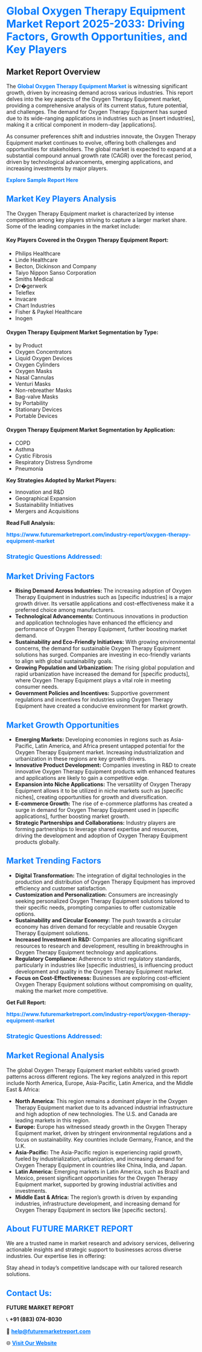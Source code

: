 <h1 style="color: #007BFF;">Global Oxygen Therapy Equipment Market Report 2025-2033: Driving Factors, Growth Opportunities, and Key Players</h1>

<section id="overview">
<h2>Market Report Overview</h2>
<p>The <a href="https://www.futuremarketreport.com/industry-report/oxygen-therapy-equipment-market" style="color: #007BFF; text-decoration: none;"><strong>Global Oxygen Therapy Equipment Market</strong></a> is witnessing significant growth, driven by increasing demand across various industries. This report delves into the key aspects of the Oxygen Therapy Equipment market, providing a comprehensive analysis of its current status, future potential, and challenges. The demand for Oxygen Therapy Equipment has surged due to its wide-ranging applications in industries such as [insert industries], making it a critical component in modern-day [applications].</p>
<p>As consumer preferences shift and industries innovate, the Oxygen Therapy Equipment market continues to evolve, offering both challenges and opportunities for stakeholders. The global market is expected to expand at a substantial compound annual growth rate (CAGR) over the forecast period, driven by technological advancements, emerging applications, and increasing investments by major players.</p>
</section>

<section id="overview">
<p><a href="https://www.futuremarketreport.com/request-sample/reportId=63210" style="color: #007BFF; text-decoration: none;"><strong>Explore Sample Report Here</strong></a></p>
</section>

<section id="key-players">
<h2 style="color: #007BFF;">Market Key Players Analysis</h2>
<p>The Oxygen Therapy Equipment market is characterized by intense competition among key players striving to capture a larger market share. Some of the leading companies in the market include:</p>
<h4>Key Players Covered in the Oxygen Therapy Equipment Report:</h4>
<ul><li>Philips Healthcare</li><li>Linde Healthcare</li><li>Becton, Dickinson and Company</li><li>Taiyo Nippon Sanso Corporation</li><li>Smiths Medical</li><li>Dr�gerwerk</li><li>Teleflex</li><li>Invacare</li><li>Chart Industries</li><li>Fisher &amp; Paykel Healthcare</li><li>Inogen</li></ul>
<h4>Oxygen Therapy Equipment Market Segmentation by Type:</h4>
<ul><li>by Product</li><li>Oxygen Concentrators</li><li>Liquid Oxygen Devices</li><li>Oxygen Cylinders</li><li>Oxygen Masks</li><li>Nasal Cannulas</li><li>Venturi Masks</li><li>Non-rebreather Masks</li><li>Bag-valve Masks</li><li>by Portability</li><li>Stationary Devices</li><li>Portable Devices</li></ul>

<h4>Oxygen Therapy Equipment Market Segmentation by Application:</h4>
<ul><li>COPD</li><li>Asthma</li><li>Cystic Fibrosis</li><li>Respiratory Distress Syndrome</li><li>Pneumonia</li></ul>
<p><strong>Key Strategies Adopted by Market Players:</strong></p>
<ul>
<li>Innovation and R&D</li>
<li>Geographical Expansion</li>
<li>Sustainability Initiatives</li>
<li>Mergers and Acquisitions</li>
</ul>
</section>

<section>
<p><strong>Read Full Analysis: </strong></p><a href="https://www.futuremarketreport.com/industry-report/oxygen-therapy-equipment-market" style="color: #007BFF; text-decoration: none;"><strong>https://www.futuremarketreport.com/industry-report/oxygen-therapy-equipment-market</strong></a>
<h3 style="color: #007BFF;">Strategic Questions Addressed:</h3>
</section>

<section id="driving-factors">
<h2 style="color: #007BFF;">Market Driving Factors</h2>
<ul>
<li><strong>Rising Demand Across Industries:</strong> The increasing adoption of Oxygen Therapy Equipment in industries such as [specific industries] is a major growth driver. Its versatile applications and cost-effectiveness make it a preferred choice among manufacturers.</li>
<li><strong>Technological Advancements:</strong> Continuous innovations in production and application technologies have enhanced the efficiency and performance of Oxygen Therapy Equipment, further boosting market demand.</li>
<li><strong>Sustainability and Eco-Friendly Initiatives:</strong> With growing environmental concerns, the demand for sustainable Oxygen Therapy Equipment solutions has surged. Companies are investing in eco-friendly variants to align with global sustainability goals.</li>
<li><strong>Growing Population and Urbanization:</strong> The rising global population and rapid urbanization have increased the demand for [specific products], where Oxygen Therapy Equipment plays a vital role in meeting consumer needs.</li>
<li><strong>Government Policies and Incentives:</strong> Supportive government regulations and incentives for industries using Oxygen Therapy Equipment have created a conducive environment for market growth.</li>
</ul>
</section>

<section id="growth-opportunities">
<h2 style="color: #007BFF;">Market Growth Opportunities</h2>
<ul>
<li><strong>Emerging Markets:</strong> Developing economies in regions such as Asia-Pacific, Latin America, and Africa present untapped potential for the Oxygen Therapy Equipment market. Increasing industrialization and urbanization in these regions are key growth drivers.</li>
<li><strong>Innovative Product Development:</strong> Companies investing in R&D to create innovative Oxygen Therapy Equipment products with enhanced features and applications are likely to gain a competitive edge.</li>
<li><strong>Expansion into Niche Applications:</strong> The versatility of Oxygen Therapy Equipment allows it to be utilized in niche markets such as [specific niches], creating opportunities for growth and diversification.</li>
<li><strong>E-commerce Growth:</strong> The rise of e-commerce platforms has created a surge in demand for Oxygen Therapy Equipment used in [specific applications], further boosting market growth.</li>
<li><strong>Strategic Partnerships and Collaborations:</strong> Industry players are forming partnerships to leverage shared expertise and resources, driving the development and adoption of Oxygen Therapy Equipment products globally.</li>
</ul>
</section>

<section id="trending-factors">
<h2 style="color: #007BFF;">Market Trending Factors</h2>
<ul>
<li><strong>Digital Transformation:</strong> The integration of digital technologies in the production and distribution of Oxygen Therapy Equipment has improved efficiency and customer satisfaction.</li>
<li><strong>Customization and Personalization:</strong> Consumers are increasingly seeking personalized Oxygen Therapy Equipment solutions tailored to their specific needs, prompting companies to offer customizable options.</li>
<li><strong>Sustainability and Circular Economy:</strong> The push towards a circular economy has driven demand for recyclable and reusable Oxygen Therapy Equipment solutions.</li>
<li><strong>Increased Investment in R&D:</strong> Companies are allocating significant resources to research and development, resulting in breakthroughs in Oxygen Therapy Equipment technology and applications.</li>
<li><strong>Regulatory Compliance:</strong> Adherence to strict regulatory standards, particularly in industries like [specific industries], is influencing product development and quality in the Oxygen Therapy Equipment market.</li>
<li><strong>Focus on Cost-Effectiveness:</strong> Businesses are exploring cost-efficient Oxygen Therapy Equipment solutions without compromising on quality, making the market more competitive.</li>
</ul>
</section>

<section>
<p><strong>Get Full Report: </strong></p><a href="https://www.futuremarketreport.com/industry-report/oxygen-therapy-equipment-market" style="color: #007BFF; text-decoration: none;"><strong>https://www.futuremarketreport.com/industry-report/oxygen-therapy-equipment-market</strong></a>
<h3 style="color: #007BFF;">Strategic Questions Addressed:</h3>
</section>


<section id="regional-analysis">
<h2 style="color: #007BFF;">Market Regional Analysis</h2>
<p>The global Oxygen Therapy Equipment market exhibits varied growth patterns across different regions. The key regions analyzed in this report include North America, Europe, Asia-Pacific, Latin America, and the Middle East & Africa:</p>
<ul>
<li><strong>North America:</strong> This region remains a dominant player in the Oxygen Therapy Equipment market due to its advanced industrial infrastructure and high adoption of new technologies. The U.S. and Canada are leading markets in this region.</li>
<li><strong>Europe:</strong> Europe has witnessed steady growth in the Oxygen Therapy Equipment market, driven by stringent environmental regulations and a focus on sustainability. Key countries include Germany, France, and the U.K.</li>
<li><strong>Asia-Pacific:</strong> The Asia-Pacific region is experiencing rapid growth, fueled by industrialization, urbanization, and increasing demand for Oxygen Therapy Equipment in countries like China, India, and Japan.</li>
<li><strong>Latin America:</strong> Emerging markets in Latin America, such as Brazil and Mexico, present significant opportunities for the Oxygen Therapy Equipment market, supported by growing industrial activities and investments.</li>
<li><strong>Middle East & Africa:</strong> The region’s growth is driven by expanding industries, infrastructure development, and increasing demand for Oxygen Therapy Equipment in sectors like [specific sectors].</li>
</ul>
</section>

<footer>
<h2 style="color: #007BFF;">About FUTURE MARKET REPORT</h2>
<p>We are a trusted name in market research and advisory services, delivering actionable insights and strategic support to businesses across diverse industries. Our expertise lies in offering:</p>

<p>Stay ahead in today’s competitive landscape with our tailored research solutions.</p>

<h2 style="color: #007BFF;">Contact Us:</h2>
<p><strong>FUTURE MARKET REPORT</strong></p>
<p>📞 <strong>+91 (883) 074-8030</strong></p>
<p>📧 <strong><a href="mailto:help@futuremarketreport.com" style="color: #007BFF;">help@futuremarketreport.com</a></strong></p>
<p>🌐 <strong><a href="https://www.futuremarketreport.com/" style="color: #007BFF;">Visit Our Website</a></strong></p>
</footer>